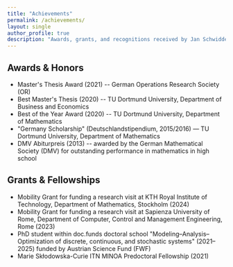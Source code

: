 ```yaml
---
title: "Achievements"
permalink: /achievements/
layout: single
author_profile: true
description: "Awards, grants, and recognitions received by Jan Schwiddessen."
---
```


## Awards & Honors

- Master's Thesis Award (2021) -- German Operations Research Society (OR)
- Best Master's Thesis (2020) -- TU Dortmund University, Department of Business and Economics
- Best of the Year Award (2020) -- TU Dortmund University, Department of Mathematics
- "Germany Scholarship" (Deutschlandstipendium, 2015/2016) — TU Dortmund University, Department of Mathematics
- DMV Abiturpreis (2013) -- awarded by the German Mathematical Society (DMV) for outstanding performance in mathematics in high school

## Grants & Fellowships

- Mobility Grant for funding a research visit at KTH Royal Institute of Technology, Department of Mathematics, Stockholm (2024)
- Mobility Grant for funding a research visit at Sapienza University of Rome, Department of Computer, Control and Management Engineering, Rome (2023)
- PhD student within doc.funds doctoral school "Modeling–Analysis–Optimization of discrete, continuous, and stochastic systems" (2021–2025) funded by Austrian Science Fund (FWF)
- Marie Skłodowska-Curie ITN MINOA Predoctoral Fellowship (2021)

